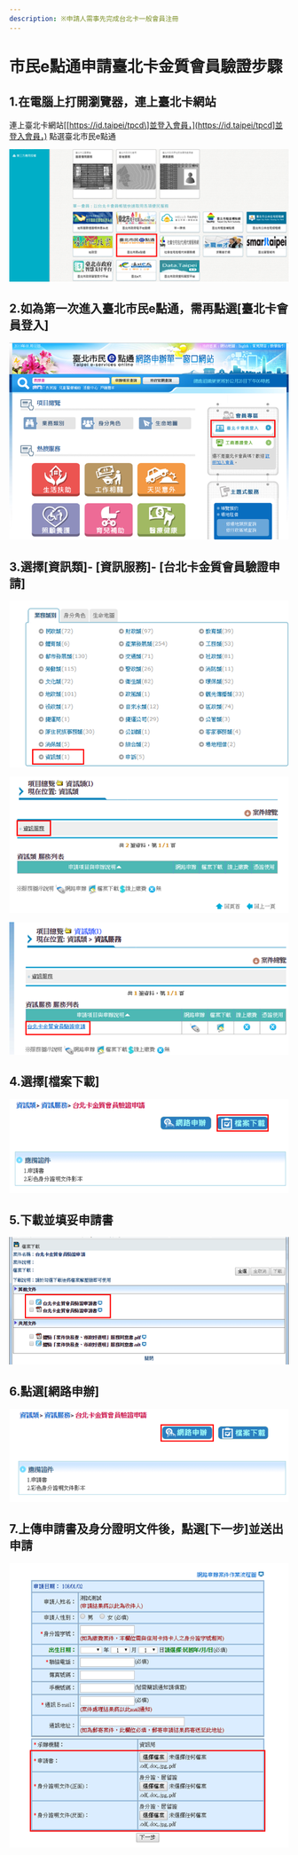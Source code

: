 ```yaml
---
description: ※申請人需事先完成台北卡一般會員注冊
---
```


# 市民e點通申請臺北卡金質會員驗證步驟

## 1.在電腦上打開瀏覽器，連上臺北卡網站

連上臺北卡網站\[[https://id.taipei/tpcd\]並登入會員，](https://id.taipei/tpcd]並登入會員，) 點選臺北市民e點通

![](.gitbook/assets/1.png)



## 2.如為第一次進入臺北市民e點通，需再點選\[臺北卡會員登入\]

![](.gitbook/assets/2.png)

## 3.選擇\[資訊類\]- \[資訊服務\]- \[台北卡金質會員驗證申請\]

![](.gitbook/assets/3.png)

![](.gitbook/assets/4.png)

![](.gitbook/assets/5.png)

## 4.選擇\[檔案下載\]

![](.gitbook/assets/6.png)

## 5.下載並填妥申請書

![](.gitbook/assets/7.png)

## 6.點選\[網路申辦\]

![](.gitbook/assets/8.png)

## 7.上傳申請書及身分證明文件後，點選\[下一步\]並送出申請

![](.gitbook/assets/9.png)

